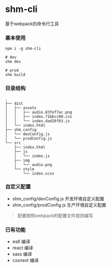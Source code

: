 # shm-cli
基于webpack的命令行工具

### 基本使用
```
npm i -g shm-cli

# dev
shm dev

# prod
shm build
```

### 目录结构
```
.
├── dist
│   ├── assets
│   │   ├── audio.83fef7ac.png
│   │   ├── index.71bbcc00.css
│   │   └── index.dad26f83.js
│   └── index.html
├── shm_config
│   └── devConfig.js
│   └── prodConfig.js
└── src
    ├── index.html
    ├── js
    │   └── index.js
    ├── img
    │   └── audio.png
    └── style
        └── index.scss
```

### 自定义配置
- shm_config/devConfig.js 开发环境自定义配置
- shm_config/prodConfig.js 生产环境自定义配置

> 配置按照webpack的配置文件规则编写

### 已有功能
- es6 编译
- react 编译
- sass 编译
- cssnext 编译